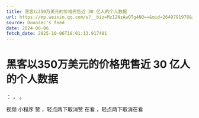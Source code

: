 ```yaml
---
title: 黑客以350万美元的价格兜售近 30 亿人的个人数据
url: https://mp.weixin.qq.com/s?__biz=MzI2NzAwOTg4NQ==&mid=2649791978&idx=2&sn=b644d0971d8861ba74cb408de7a0234a
source: Doonsec's feed
date: 2024-08-06
fetch_date: 2025-10-06T18:01:13.917481
---
```


# 黑客以350万美元的价格兜售近 30 亿人的个人数据

：
，
。

视频
小程序
赞
，轻点两下取消赞
在看
，轻点两下取消在看